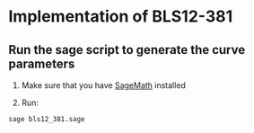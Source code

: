 # Implementation of BLS12-381

## Run the sage script to generate the curve parameters

1. Make sure that you have [SageMath](https://www.sagemath.org/) installed

2. Run:
```bash
sage bls12_381.sage
```
